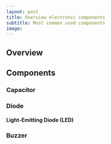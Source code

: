 ```yaml
---
layout: post
title: Overview electronic components
subtitle: Most common used components
image:
---
```


## Overview

## Components

### Capacitor

### Diode 

#### Light-Emitting Diode (LED)

### Buzzer 